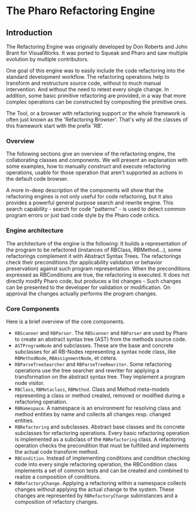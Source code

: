 # The Pharo Refactoring Engine

## Introduction

The Refactoring Engine was originally developed by Don Roberts and John Brant for VisualWorks. It was ported to Squeak and Pharo and saw multiple evolution by multiple contributors.

One goal of this engine was to easily include the code refactoring into the standard development workflow. The refactoring operations help to transform and restructure source code, without to much manual intervention. And without the need to retest every single change.
In addition, some basic primitive refactoring are provided, in a way that more complex operations can be constructed by compositing the primitive ones.

The Tool, or a browser with refactoring support or the whole framework is often just known as the 'Refactoring Browser'. 
That's why all the classes of this framework start with the prefix 'RB'.

### Overview

The following sections give an overview of the refactoring engine, the collaborating classes and components.
We will present an explanation with some examples, how to manually construct and execute refactoring operations, usable for those operation that aren't supported as actions in the default code browser.

A more in-deep description of the components will show that the refactoring engines is not only useful for code refactoring, but it also provides a powerful general purpose search and rewrite engine. This search capability - search for code "patterns" - is used to detect common program errors or just bad code style by the Pharo code critics. 

### Engine architecture

The architecture of the engine is the following: It builds a representation of the program to be refactored (instances of RBClass, RBMethod...), some refactorings complement it with Abstract Syntax Trees.
The refactorings check their preconditions (for applicability validation or behavior preservation) against such program representation.
When the preconditions expressed as RBConditions are true, the refactoring is executed. It does not directly modify Pharo code, but produces a list changes - Such changes can be presented to the developer for validation or modification. On approval the changes actually performs the program changes.

### Core Components

Here is a brief overview of the core components.

- `RBScanner` and `RBParser`. The `RBScanner` and `RBParser` are used by Pharo to create an abstract syntax tree (AST) from the methods source code.
- `ASTProgramNode` and subclasses. These are the base and concrete subclasses for all RB-Nodes representing a syntax node class, like `RBMethodNode`, `RBAssignmentNode`, et cetera.
- `RBParseTreeSearcher` and `RBParseTreeRewriter`. Some refactoring operations use the tree searcher and rewriter for applying a transformation on the abstract syntax tree. They implement a program node visitor.
- `RBClass`, `RBMetaclass`, `RBMethod`. Class and Method meta-models representing a class or method created, removed or modified during a refactoring
operation.
- `RBNamespace`. A namespace is an environment for resolving class and method entities by name and collects all changes resp. changed entities.
- `RBRefactoring` and subclasses. Abstract base classes and its concrete subclasses for refactoring operations. Every basic refactoring operation is implemented as a subclass of the `RBRefactoring` class. A refactoring operation checks the precondition that must be fulfilled and implements the actual code transform method.
- `RBCondition`. Instead of implementing conditions and condition checking code into every single refactoring operation, the RBCondition class implements a set of common tests and can be created and combined to realize a composition of conditions.
- `RBRefactoryChange`. Applying a refactoring within a namespace collects changes without applying the actual change to the system. These changes are represented by `RBRefactoryChange` subinstances and a composition of refactory changes.
